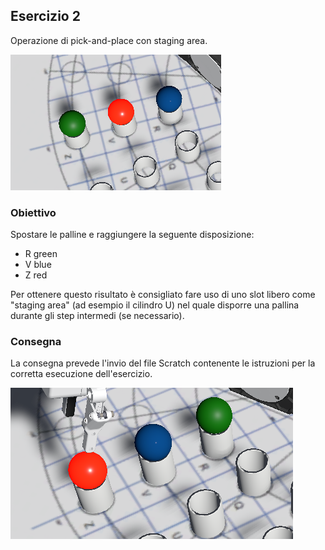 ## Esercizio 2


Operazione di pick-and-place con staging area.

![Setup iniziale](../assets/esercizio2_setup.png)

### Obiettivo
Spostare le palline e raggiungere la seguente disposizione:

- R green
- V blue
- Z red

Per ottenere questo risultato è consigliato fare uso di uno slot libero come "staging area" (ad esempio il cilindro U) nel quale disporre una pallina durante gli step intermedi (se necessario).

### Consegna

La consegna prevede l'invio del file Scratch contenente le istruzioni per la corretta esecuzione dell'esercizio.

![Risultato](../assets/esercizio2_result.png)
